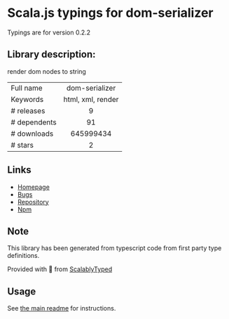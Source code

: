 
# Scala.js typings for dom-serializer

Typings are for version 0.2.2

## Library description:
render dom nodes to string

|                    |                 |
| ------------------ | :-------------: |
| Full name          | dom-serializer |
| Keywords           | html, xml, render |
| # releases         | 9 |
| # dependents       | 91 |
| # downloads        | 645999434 |
| # stars            | 2 |

## Links
- [Homepage](https://github.com/cheeriojs/dom-renderer#readme)
- [Bugs](https://github.com/cheeriojs/dom-renderer/issues)
- [Repository](https://github.com/cheeriojs/dom-renderer)
- [Npm](https://www.npmjs.com/package/dom-serializer)
    


## Note
This library has been generated from typescript code from first party type definitions.

Provided with :purple_heart: from [ScalablyTyped](https://github.com/oyvindberg/ScalablyTyped)

## Usage
See [the main readme](../../readme.md) for instructions.


